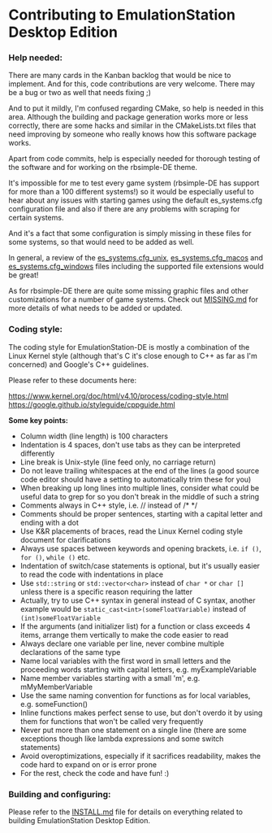 Contributing to EmulationStation Desktop Edition
================================================


### Help needed:

There are many cards in the Kanban backlog that would be nice to implement. And for this, code contributions are very welcome. There may be a bug or two as well that needs fixing ;)

And to put it mildly, I'm confused regarding CMake, so help is needed in this area. Although the building and package generation works more or less correctly, there are some hacks and similar in the CMakeLists.txt files that need improving by someone who really knows how this software package works.

Apart from code commits, help is especially needed for thorough testing of the software and for working on the rbsimple-DE theme.

It's impossible for me to test every game system (rbsimple-DE has support for more than a 100 different systems!) so it would be especially useful to hear about any issues with starting games using the default es_systems.cfg configuration file and also if there are any problems with scraping for certain systems.

And it's a fact that some configuration is simply missing in these files for some systems, so that would need to be added as well.

In general, a review of the [es_systems.cfg_unix](resources/templates/es_systems.cfg_unix), [es_systems.cfg_macos](resources/templates/es_systems.cfg_macos) and [es_systems.cfg_windows](resources/templates/es_systems.cfg_windows) files including the supported file extensions would be great!

As for rbsimple-DE there are quite some missing graphic files and other customizations for a number of game systems. Check out [MISSING.md](themes/rbsimple-DE/MISSING.md) for more details of what needs to be added or updated.

### Coding style:

The coding style for EmulationStation-DE is mostly a combination of the Linux Kernel style (although that's C it's close enough to C++ as far as I'm concerned) and Google's C++ guidelines.

Please refer to these documents here:

https://www.kernel.org/doc/html/v4.10/process/coding-style.html \
https://google.github.io/styleguide/cppguide.html

**Some key points:**

* Column width (line length) is 100 characters
* Indentation is 4 spaces, don't use tabs as they can be interpreted differently
* Line break is Unix-style (line feed only, no carriage return)
* Do not leave trailing whitespaces at the end of the lines (a good source code editor should have a setting to automatically trim these for you)
* When breaking up long lines into multiple lines, consider what could be useful data to grep for so you don't break in the middle of such a string
* Comments always in C++ style, i.e. // instead of /* */
* Comments should be proper sentences, starting with a capital letter and ending with a dot
* Use K&R placements of braces, read the Linux Kernel coding style document for clarifications
* Always use spaces between keywords and opening brackets, i.e. `if ()`, `for ()`, `while ()` etc.
* Indentation of switch/case statements is optional, but it's usually easier to read the code with indentations in place
* Use `std::string` or `std::vector<char>` instead of `char *` or `char []` unless there is a specific reason requiring the latter
* Actually, try to use C++ syntax in general instead of C syntax, another example would be `static_cast<int>(someFloatVariable)` instead of `(int)someFloatVariable`
* If the arguments (and initializer list) for a function or class exceeds 4 items, arrange them vertically to make the code easier to read
* Always declare one variable per line, never combine multiple declarations of the same type
* Name local variables with the first word in small letters and the proceeding words starting with capital letters, e.g. myExampleVariable
* Name member variables starting with a small 'm', e.g. mMyMemberVariable
* Use the same naming convention for functions as for local variables, e.g. someFunction()
* Inline functions makes perfect sense to use, but don't overdo it by using them for functions that won't be called very frequently
* Never put more than one statement on a single line (there are some exceptions though like lambda expressions and some switch statements)
* Avoid overoptimizations, especially if it sacrifices readability, makes the code hard to expand on or is error prone
* For the rest, check the code and have fun! :)

### Building and configuring:

Please refer to the [INSTALL.md](INSTALL.md) file for details on everything related to building EmulationStation Desktop Edition.
